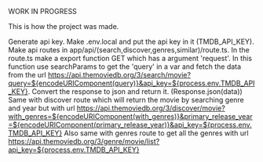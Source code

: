 WORK IN PROGRESS

This is how the project was made.

Generate api key.
Make .env.local and put the api key in it (TMDB_API_KEY).
Make api routes in app/api/(search,discover,genres,similar)/route.ts.
In the route.ts make a export function GET which has a argument 'request'.
In this function use searchParams to get the 'query' in a var and fetch the data from the url https://api.themoviedb.org/3/search/movie?query=${encodeURIComponent(query)}&api_key=${process.env.TMDB_API_KEY}.
Convert the response to json and return it. (Response.json(data))
Same with discover route which will return the movie by searching genre and year but with url https://api.themoviedb.org/3/discover/movie?with_genres=${encodeURIComponent(with_genres)}&primary_release_year=${encodeURIComponent(primary_release_year)}&api_key=${process.env.TMDB_API_KEY}
Also same with genres route to get all the genres with url https://api.themoviedb.org/3/genre/movie/list?api_key=${process.env.TMDB_API_KEY}

